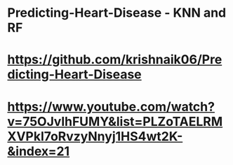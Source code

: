 # Predicting-Heart-Disease - KNN and RF

# https://github.com/krishnaik06/Predicting-Heart-Disease

# https://www.youtube.com/watch?v=75OJvlhFUMY&list=PLZoTAELRMXVPkl7oRvzyNnyj1HS4wt2K-&index=21
